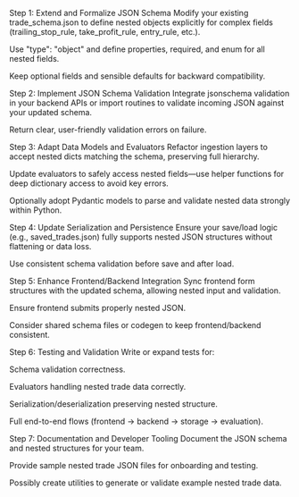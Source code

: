 Step 1: Extend and Formalize JSON Schema
Modify your existing trade_schema.json to define nested objects explicitly for complex fields (trailing_stop_rule, take_profit_rule, entry_rule, etc.).

Use "type": "object" and define properties, required, and enum for all nested fields.

Keep optional fields and sensible defaults for backward compatibility.

Step 2: Implement JSON Schema Validation
Integrate jsonschema validation in your backend APIs or import routines to validate incoming JSON against your updated schema.

Return clear, user-friendly validation errors on failure.

Step 3: Adapt Data Models and Evaluators
Refactor ingestion layers to accept nested dicts matching the schema, preserving full hierarchy.

Update evaluators to safely access nested fields—use helper functions for deep dictionary access to avoid key errors.

Optionally adopt Pydantic models to parse and validate nested data strongly within Python.

Step 4: Update Serialization and Persistence
Ensure your save/load logic (e.g., saved_trades.json) fully supports nested JSON structures without flattening or data loss.

Use consistent schema validation before save and after load.

Step 5: Enhance Frontend/Backend Integration
Sync frontend form structures with the updated schema, allowing nested input and validation.

Ensure frontend submits properly nested JSON.

Consider shared schema files or codegen to keep frontend/backend consistent.

Step 6: Testing and Validation
Write or expand tests for:

Schema validation correctness.

Evaluators handling nested trade data correctly.

Serialization/deserialization preserving nested structure.

Full end-to-end flows (frontend → backend → storage → evaluation).

Step 7: Documentation and Developer Tooling
Document the JSON schema and nested structures for your team.

Provide sample nested trade JSON files for onboarding and testing.

Possibly create utilities to generate or validate example nested trade data.

